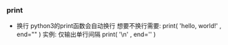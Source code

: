 ### print
* 换行
python3的print函数会自动换行
    想要不换行需要: print( 'hello, world!' , end="" )
    实例: 仅输出单行间隔 print( '\n' , end='' )